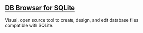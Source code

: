 ## [DB Browser for SQLite](https://sqlitebrowser.org/)

Visual, open source tool to create, design, and edit database files compatible with SQLite.  
